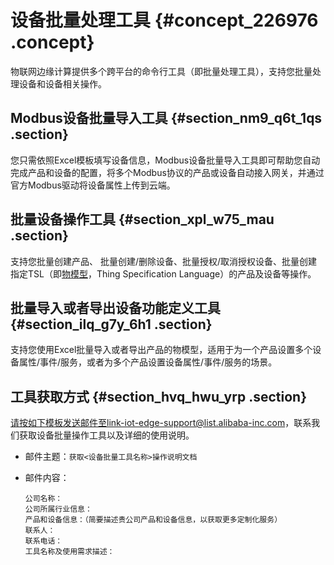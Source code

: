 # 设备批量处理工具 {#concept_226976 .concept}

物联网边缘计算提供多个跨平台的命令行工具（即批量处理工具），支持您批量处理设备和设备相关操作。

## Modbus设备批量导入工具 {#section_nm9_q6t_1qs .section}

您只需依照Excel模板填写设备信息，Modbus设备批量导入工具即可帮助您自动完成产品和设备的配置，将多个Modbus协议的产品或设备自动接入网关，并通过官方Modbus驱动将设备属性上传到云端。

## 批量设备操作工具 {#section_xpl_w75_mau .section}

支持您批量创建产品、 批量创建/删除设备、批量授权/取消授权设备、批量创建指定TSL（即[物模型](../../../../cn.zh-CN/用户指南/产品与设备/物模型/什么是物模型.md#)，Thing Specification Language）的产品及设备等操作。

## 批量导入或者导出设备功能定义工具 {#section_ilq_g7y_6h1 .section}

支持您使用Excel批量导入或者导出产品的物模型，适用于为一个产品设置多个设备属性/事件/服务，或者为多个产品设置设备属性/事件/服务的场景。

## 工具获取方式 {#section_hvq_hwu_yrp .section}

请按如下模板发送邮件至link-iot-edge-support@list.alibaba-inc.com，联系我们获取设备批量操作工具以及详细的使用说明。

-   邮件主题：`获取<设备批量工具名称>操作说明文档`
-   邮件内容：

    ``` {#screen_jqk_ip6_7ll .screen}
    公司名称：
    公司所属行业信息：
    产品和设备信息：（简要描述贵公司产品和设备信息，以获取更多定制化服务）
    联系人：
    联系电话：
    工具名称及使用需求描述：
    ```


